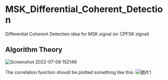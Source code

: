 # MSK_Differential_Coherent_Detection
Differential Coherent Detection idea for MSK signal (or CPFSK signal)

## Algorithm Theory
![Screenshot 2022-07-09 152149](https://user-images.githubusercontent.com/76428637/178096102-549d78d1-1b5d-4b09-84f2-ebda5b68b716.png)

The correlation function should be plotted something like this:
![图片1](https://user-images.githubusercontent.com/76428637/178096348-3dfafd29-27c8-49d0-b85a-66aa39873c58.png)
